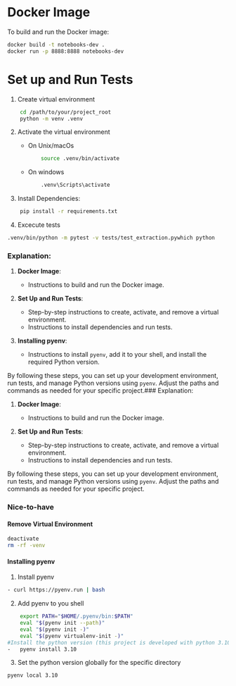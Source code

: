 # Docker Image

To build and run the Docker image:

```sh
docker build -t notebooks-dev .
docker run -p 8888:8888 notebooks-dev
```

# Set up and Run Tests
1. Create virtual environment
```sh
    cd /path/to/your/project_root
    python -m venv .venv
```
2. Activate the virtual environment

    -  On Unix/macOs
        ```sh
            source .venv/bin/activate
        ```
    - On windows
        ```sh
            .venv\Scripts\activate
        ```
3. Install Dependencies:
```sh
    pip install -r requirements.txt
```
4. Excecute tests
```sh
.venv/bin/python -m pytest -v tests/test_extraction.pywhich python
```

### Explanation:

1. **Docker Image**:
    - Instructions to build and run the Docker image.

2. **Set Up and Run Tests**:
    - Step-by-step instructions to create, activate, and remove a virtual environment.
    - Instructions to install dependencies and run tests.

3. **Installing pyenv**:
    - Instructions to install `pyenv`, add it to your shell, and install the required Python version.

By following these steps, you can set up your development environment, run tests, and manage Python versions using `pyenv`. Adjust the paths and commands as needed for your specific project.### Explanation:

1. **Docker Image**:
    - Instructions to build and run the Docker image.

2. **Set Up and Run Tests**:
    - Step-by-step instructions to create, activate, and remove a virtual environment.
    - Instructions to install dependencies and run tests.

By following these steps, you can set up your development environment, run tests, and manage Python versions using `pyenv`. Adjust the paths and commands as needed for your specific project.


### Nice-to-have

#### Remove Virtual Environment
```sh
deactivate
rm -rf -venv
```
#### Installing pyenv
1. Install pyenv

```sh
- curl https://pyenv.run | bash
```

2. Add pyenv to you shell
```sh
    export PATH="$HOME/.pyenv/bin:$PATH"
    eval "$(pyenv init --path)"
    eval "$(pyenv init -)"
    eval "$(pyenv virtualenv-init -)"
#Install the python version (this project is developed with python 3.10)
-   pyenv install 3.10
```

3. Set the python version globally for the specific directory
```sh
pyenv local 3.10
```
